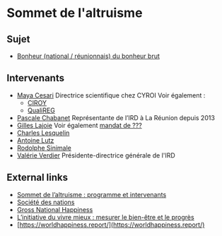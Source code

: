# Sommet de l'altruisme

## Sujet

 - [Bonheur (national / réunionnais) du bonheur brut](https://fr.wikipedia.org/wiki/Bonheur_national_brut)

## Intervenants

 - [Maya Cesari](https://www.linkedin.com/in/maya-cesari-2574982a/) 
   Directrice scientifique chez CYROI
   Voir également :
   - [CIROY](https://technopole-reunion.com/en/adherent/cyroi/)
   - [QualiREG](https://www.qualireg.org/)
 - [Pascale Chabanet](http://umr-entropie.ird.nc/index.php/team/pascale-chabanet)
   Représentante de l’IRD à La Réunion depuis 2013
 - [Gilles Lajoie](https://re.linkedin.com/in/gilles-lajoie-40245356)
   Voir également [mandat de ???](https://www.univ-reunion.fr/fileadmin/Fichiers/communication/01_Internet/3_-_Luniversite/17_Presidence/Lettre_de_mission/LM-EP-2021-2025/LM_PDT_CAC.pdf)
 - [Charles Lesquelin](https://fr.artscad.com/@/CharlyLesquelin)
 - [Antoine Lutz](http://brainimaging.waisman.wisc.edu/~lutz/)
 - [Rodolphe Sinimale](https://www.linkedin.com/in/rodolphe-sinimale-3b0665161/)
 - [Valérie Verdier](https://www.ird.fr/women-science-webinaire-autour-des-femmes-scientifiques-inspirantes-en-thailande)
   Présidente-directrice générale de l'IRD

## External links

 - [Sommet de l’altruisme : programme et intervenants](https://www.reunionnaisdumonde.com/magazine/actualites/sommet-de-l-altruisme-programme-et-intervenants/)
 - [Société des nations](https://www.un.org/fr/about-us/history-of-the-un/predecessor)
 - [Gross National Happiness](https://en.wikipedia.org/wiki/Gross_National_Happiness)
 - [L’initiative du vivre mieux : mesurer le bien-être et le progrès](https://www.oecd.org/fr/statistiques/initiative-vivre-mieux.htm)
 - [https://worldhappiness.report/](https://worldhappiness.report/)
